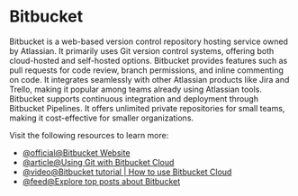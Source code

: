 # Bitbucket

Bitbucket is a web-based version control repository hosting service owned by Atlassian. It primarily uses Git version control systems, offering both cloud-hosted and self-hosted options. Bitbucket provides features such as pull requests for code review, branch permissions, and inline commenting on code. It integrates seamlessly with other Atlassian products like Jira and Trello, making it popular among teams already using Atlassian tools. Bitbucket supports continuous integration and deployment through Bitbucket Pipelines. It offers unlimited private repositories for small teams, making it cost-effective for smaller organizations.

Visit the following resources to learn more:

- [@official@Bitbucket Website](https://bitbucket.org/product)
- [@article@Using Git with Bitbucket Cloud](https://www.atlassian.com/git/tutorials/learn-git-with-bitbucket-cloud)
- [@video@Bitbucket tutorial | How to use Bitbucket Cloud](https://www.youtube.com/watch?v=M44nEyd_5To)
- [@feed@Explore top posts about Bitbucket](https://app.daily.dev/tags/bitbucket?ref=roadmapsh)
